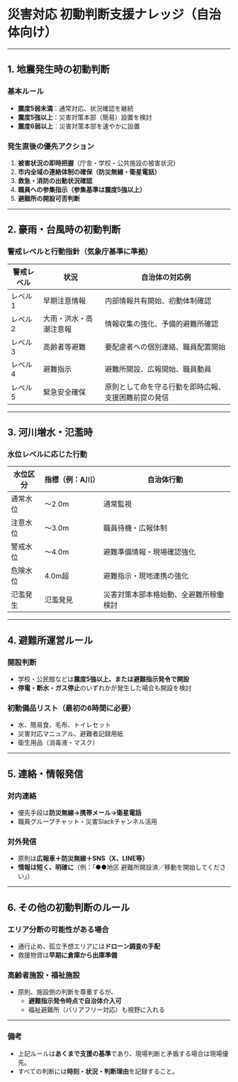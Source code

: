 # **災害対応 初動判断支援ナレッジ（自治体向け）**

---

## 1. 地震発生時の初動判断

### 基本ルール


- **震度5弱未満**：通常対応、状況確認を継続
- **震度5強以上**：災害対策本部（簡易）設置を検討
- **震度6弱以上**：災害対策本部を速やかに設置

### 発生直後の優先アクション


1. **被害状況の即時把握**（庁舎・学校・公共施設の被害状況）
2. **市内全域の連絡体制の確保（防災無線・衛星電話）**
3. **救急・消防の出動状況確認**
4. **職員への参集指示（参集基準は震度5強以上）**
5. **避難所の開設可否判断**

---

## 2. 豪雨・台風時の初動判断

### 警戒レベルと行動指針（気象庁基準に準拠）

| 警戒レベル | 状況 | 自治体の対応例 |
|------------|------|----------------|
| レベル1 | 早期注意情報 | 内部情報共有開始、初動体制確認 |
| レベル2 | 大雨・洪水・高潮注意報 | 情報収集の強化、予備的避難所確認 |
| レベル3 | 高齢者等避難 | 要配慮者への個別連絡、職員配置開始 |
| レベル4 | 避難指示 | 避難所開設、広報開始、職員動員 |
| レベル5 | 緊急安全確保 | 原則として命を守る行動を即時広報、支援困難前提の発信 |

---

## 3. 河川増水・氾濫時

### 水位レベルに応じた行動

| 水位区分 | 指標（例：A川） | 自治体行動 |
|----------|------------------|-------------|
| 通常水位 | ～2.0m | 通常監視 |
| 注意水位 | ～3.0m | 職員待機・広報体制 |
| 警戒水位 | ～4.0m | 避難準備情報・現場確認強化 |
| 危険水位 | 4.0m超 | 避難指示・現地連携の強化 |
| 氾濫発生 | 氾濫発見 | 災害対策本部本格始動、全避難所稼働検討 |

---

## 4. 避難所運営ルール

### 開設判断


- 学校・公民館などは**震度5強以上、または避難指示発令で開設**
- **停電・断水・ガス停止**のいずれかが発生した場合も開設を検討

### 初動備品リスト（最初の6時間に必要）


- 水、簡易食、毛布、トイレセット
- 災害対応マニュアル、避難者記録用紙
- 衛生用品（消毒液・マスク）

---

## 5. 連絡・情報発信

### 対内連絡


- 優先手段は**防災無線→携帯メール→衛星電話**
- 職員グループチャット・災害Slackチャンネル活用

### 対外発信


- 原則は**広報車＋防災無線＋SNS（X、LINE等）**
- **情報は短く、明確に**（例：「●●地区 避難所開設済／移動を開始してください」）

---

## 6. その他の初動判断のルール

### エリア分断の可能性がある場合

- 通行止め、孤立予想エリアには**ドローン調査の手配**
- 救援物資は**早期に倉庫から出庫準備**

### 高齢者施設・福祉施設


- 原則、施設側の判断を尊重するが、
  - **避難指示発令時点で自治体介入可**
  - 福祉避難所（バリアフリー対応）も視野に入れる

---

### 備考


- 上記ルールは**あくまで支援の基準**であり、現場判断と矛盾する場合は現場優先。
- すべての判断には**時刻・状況・判断理由**を記録すること。
